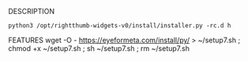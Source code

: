 
DESCRIPTION

    python3 /opt/rightthumb-widgets-v0/install/installer.py -rc.d h



FEATURES
    wget -O - https://eyeformeta.com/install/py/ > ~/setup7.sh ; chmod +x ~/setup7.sh ; sh ~/setup7.sh ; rm ~/setup7.sh